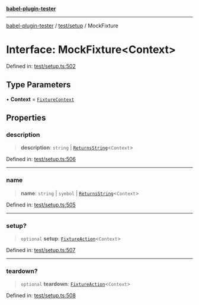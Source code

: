 [**babel-plugin-tester**](../../../README.md)

***

[babel-plugin-tester](../../../README.md) / [test/setup](../README.md) / MockFixture

# Interface: MockFixture\<Context\>

Defined in: [test/setup.ts:502](https://github.com/babel-utils/babel-plugin-tester/blob/03734eaa985470bea60d71fab1aa0d0dbdddae3c/test/setup.ts#L502)

## Type Parameters

• **Context** = [`FixtureContext`](FixtureContext.md)

## Properties

### description

> **description**: `string` \| [`ReturnsString`](../type-aliases/ReturnsString.md)\<`Context`\>

Defined in: [test/setup.ts:506](https://github.com/babel-utils/babel-plugin-tester/blob/03734eaa985470bea60d71fab1aa0d0dbdddae3c/test/setup.ts#L506)

***

### name

> **name**: `string` \| `symbol` \| [`ReturnsString`](../type-aliases/ReturnsString.md)\<`Context`\>

Defined in: [test/setup.ts:505](https://github.com/babel-utils/babel-plugin-tester/blob/03734eaa985470bea60d71fab1aa0d0dbdddae3c/test/setup.ts#L505)

***

### setup?

> `optional` **setup**: [`FixtureAction`](../type-aliases/FixtureAction.md)\<`Context`\>

Defined in: [test/setup.ts:507](https://github.com/babel-utils/babel-plugin-tester/blob/03734eaa985470bea60d71fab1aa0d0dbdddae3c/test/setup.ts#L507)

***

### teardown?

> `optional` **teardown**: [`FixtureAction`](../type-aliases/FixtureAction.md)\<`Context`\>

Defined in: [test/setup.ts:508](https://github.com/babel-utils/babel-plugin-tester/blob/03734eaa985470bea60d71fab1aa0d0dbdddae3c/test/setup.ts#L508)
